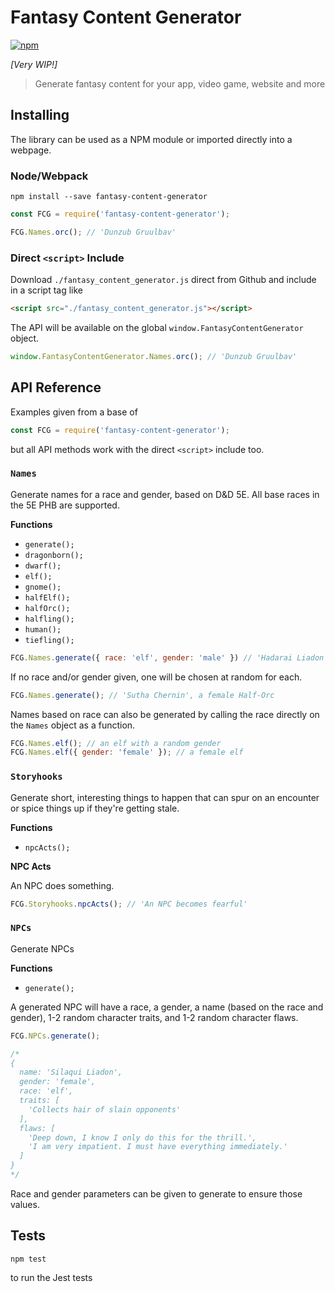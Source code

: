 # Fantasy Content Generator

[![npm](https://img.shields.io/npm/v/fantasy-content-generator.svg?style=flat-square)](https://www.npmjs.com/package/fantasy-content-generator)

_[Very WIP!]_

> Generate fantasy content for your app, video game, website and more

## Installing

The library can be used as a NPM module or imported directly into a webpage.

### Node/Webpack

`npm install --save fantasy-content-generator`

```js
const FCG = require('fantasy-content-generator');

FCG.Names.orc(); // 'Dunzub Gruulbav'
```

### Direct `<script>` Include

Download `./fantasy_content_generator.js` direct from Github and include in a script tag like

```html
<script src="./fantasy_content_generator.js"></script>
```

The API will be available on the global `window.FantasyContentGenerator` object.

```js
window.FantasyContentGenerator.Names.orc(); // 'Dunzub Gruulbav'
```

## API Reference

Examples given from a base of

```js
const FCG = require('fantasy-content-generator');
```

but all API methods work with the direct `<script>` include too.

### `Names`

Generate names for a race and gender, based on D&D 5E. All base races in the 5E PHB are supported.

**Functions**

- `generate();`
- `dragonborn();`
- `dwarf();`
- `elf();`
- `gnome();`
- `halfElf();`
- `halfOrc();`
- `halfling();`
- `human();`
- `tiefling();`

```js
FCG.Names.generate({ race: 'elf', gender: 'male' }) // 'Hadarai Liadon'
```

If no race and/or gender given, one will be chosen at random for each.

```js
FCG.Names.generate(); // 'Sutha Chernin', a female Half-Orc
```

Names based on race can also be generated by calling the race directly on the `Names` object as a function.

```js
FCG.Names.elf(); // an elf with a random gender
FCG.Names.elf({ gender: 'female' }); // a female elf
```

### `Storyhooks`

Generate short, interesting things to happen that can spur on an encounter or spice things up if they're getting stale.

**Functions**

- `npcActs();`

**NPC Acts**

An NPC does something.

```js
FCG.Storyhooks.npcActs(); // 'An NPC becomes fearful'
```

### `NPCs`

Generate NPCs

**Functions**

- `generate();`

A generated NPC will have a race, a gender, a name (based on the race and gender), 1-2 random character traits, and 1-2 random character flaws.

```js
FCG.NPCs.generate();

/*
{
  name: 'Silaqui Liadon',
  gender: 'female',
  race: 'elf',
  traits: [
    'Collects hair of slain opponents'
  ],
  flaws: [
    'Deep down, I know I only do this for the thrill.',
    'I am very impatient. I must have everything immediately.'
  ]
}
*/
```

Race and gender parameters can be given to generate to ensure those values.

## Tests

```
npm test
```

to run the Jest tests